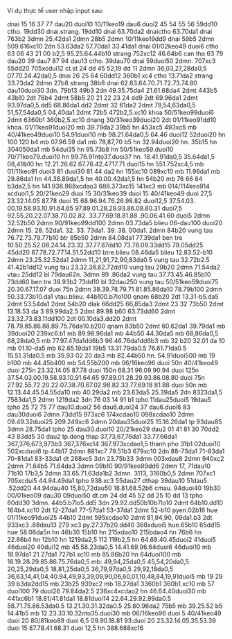 Ví dụ thực tế user nhập input sau:

dnai
15 16 37 77 dau20.duoi10
10/11keo19 dau6.duoi2
45 54 55 56 59dd10
ctho.
19dd30
dnai.strang.
19dd10
dnai
63.70da2
dnaictho
63.70da1
dnai
763b2
3dmn
25.42da1
2dmn
28b5
2dmn
10/11keo19dd9
dnai
59b5
2dmn
509.616xc10
2dn
53.63da2
57.70da1
33.41da1
dnai
01/02keo49 duoi6
ctho
63 06 43 21 00 b2,5
95.25.64.44b10
strang
752xc12
46.64b6
can tho 63 79 dau20
39 dau7
87 94 dau13
ctho.
39dau70
dnai
59duoi50
2dmn.
707xc3
55dd20
705xcdui12
ct.st
24 dd 45
52,19 dd 11
2dmn
36,03,27,28da0,5
07.70.24.42da0,5
dnai
26 25 64 60dd12
360b1.xc4
ctho
13.71da2
strang
33.73da2
2dmn
27b8
strang
38b8
dnai
62.63.64.70.71.72.73.74.80 dau10duoi30
3dn.
79b13
49b3
2dn
49.35.75da4
21.61.68da4
2dmt
443b5
43b10
2dt
76b4
2dmt
58b5
20 21 22 23 24 dd9
2dt
69.96da1
2dmt
93.97da0,5.dd5
68.86da1.dd2
2dmt
32 61da2
2dmt
79,54,63da0,5
51,57,54da0,5
04,40da1
2dmt
72b5
472b2,5.xc10
khoa
50/51keo99duoi6
2dmt
6360b1
360b2,5.xc10
dnang
30/31keo39duoi20
2dt
01/11keo91dd10
khoa.
01/11keo91duoi20
mb
39.79da2
39b5
hn
453xc5
493xc5
mb
40/41keo49duoi10
54.91duoi10
mb
98.21.64da0,5
64.46 duoi12
52duoi20
hn
100 120 b4
mb
07.96.59 da1
mb
78,87,70 b5
hn
32.94duoi20
hn.
35b15
hn
304050da1
mb
54dui35
hn
95.73b8
hn
50/51keo59.duoi10
70/71keo79.duoi10
hn
99.76.91nto37.duoi37
hn.
18.41.91da0,5
35.64da1,5
08,49b10
hn
12.21.26.62.67.76.42.47.17.71 duoi15
hn
551.752xc4,5
mb
01/11keo91 duoi3
81 duoi30
81 44 da2
hn
155xc10
089xc10
mb
11.96da1
mb
29.86da1
hn
44.38.89da1,5
hn
40.00.42da1,5
hn
54b20
mb 76 66 64 b3da2,5
hn
141.938.968xcdao3
688.373xc15
141xc3
mb
014/114keo914 xcduoi1,5
20/21keo29 duoi 15
30/31keo39 duoi 15
40/41keo49 duoi 27,5
23.32.14.05 87.78 duoi 15
68.96.94.76.26.98.82 duoi12,5
37.54.03. 00.19.58.93.10.91.64.65 97.89.01.28.29.93.86.08.80.31 duoi7,5
92.55.20.22.07.38.70.02.82. 33.77.69.18.81.88 .90.06.41.60 duoi5
2dmn
32.52b50
2dmn
90/91keo99dd100
2dmn
03.73da5
blieu
06-dau100.duoi20
2dmn 15. 28. 52da1. 32. 33. 73da1. 39. 38. 00da1.
2dmn
84b20
vung tau
76.72.73.79.77b10
btr
85b50
2dmn
84.08da1
77.39da1
ben tre
10.50.25.52.08.24.14.23.32.37.77.87dd10
73.78.09.33dd15
79.05dd25
45dd20
87.78.72.77.14.51.52dd10
btre.blieu
08.46da5
blieu
12.83.52-b10
2dmn
23.25.32.52da1
2dmn
11,21,91,72,90,83da0.5
vung tau
32.72b2.5
41.42b1dd12
vung tau
23.32.36.62.72dd10
vung tau
29b20
2dmn
71.54da2
vtau
25dd12
bl
79dau62n.
3dmn
89 .86da2
vung tau
37.73.45.46.85b10
73dd60
ben tre
39.93b2
73dd10
bl 32dau250
vung tau
50/51keo59duoi75
20.30.67.17.07 duoi 75n
2dmn
38.39.78.79.71 81.85.86da10
78.79b100
2dmn
50.33.73b10.da1
vtau.blieu. 44b100.b7lo100
qnam
68b20
2dt
13.31-b5.da5
2dmt
53.54da1
2dmt
54b20
dlak
66dd25
66,85da3
2dmt
23 32 73b50
2dmt
13.18.53 da 3
89.99da2.5
2dmt
89.98 b60
63.73dd60
2dmt
23.32.73.83.11dd100
2dt
00.10da3.dd20
2dmt
78.79.85.86.88.89.75.76da10.b200
qnam
83b50
2dmt
60.62da1
39.79da1
mb
39duoi20
239xc6.b1
mb
89.98.96da1
mb
44b50
44.30da5
mb
68,86da0,5
68,28da0,5
mb
77.97.47da1dd6b3
96.46.76da1dd6b3
mb
32 b20
32.01 da 10
mb
01.10-da5
mb
62.65.19da1
19b5
13.31.79da0.5
76.61.71da0.5
15.51.31da0.5
mb
39.93 02 20 da3
mb
82.44b50
hn.
54.91duoi500
mb 19 b100
mb
44.45b400
mb
54.55b200
mb
06/16keo96 duoi 50n
40/41keo49 duoi 275n
23.32.14.05 87.78 duoi 150n
68.31.96.09.90.94 duoi 125n
37.54.03.00.19.58.93.10.91.64.65 97.89.01.28.29.93.86.08.80 duoi 75n
27.92.55.72.20.22.07.38.70.67.02.98.82.33.77.69.18 81.88 duoi 50n
mb
12.13.44.45.54.55da10
mb
40.29da2
mb
23.63da5
25.39da5
2dn
8323da1,5
7583da1,5
2dmn
1219da2
3dn
76 03 14 91 b1
tpho
11dau25duoi5
19dau5
tpho
25 72 75 77 dau10.duoi2
56 dau6.duoi24
37 dau6.duoi6
83 dau30duoi6
2dmn
73dd15
973xc6
174xcdao10
098xcdao10
2dmn
09.49.32duoi25
209.249xc6
2dmn
20dau35duoi25
15.16.26da1
tp
93dau85
3dmn
28.75da1
tpho
25 dau30.duoi10
20/21keo29 dau2
01 41 81 30 70dd2
43 83dd5
30 dau2
tp.dong thap
37,73,67,76da1
33.77.66da1
367,376,673,973b3
367,376xc14
367.973xcdao1,5
thanh pho
31b1
02duoi10
502xcduoi6
tp
44b17
2dmn
881xc7
79.51b3
679xc10
2dn
88-73da1
71-83da1
70-81da1
83-33da1
dt
268xc5
3dn
23.75b33
3dmn
003xdau8
2dmn
940xc2
2dmn
71.64b5
71.64da3
3dmn
09b10
90/91keo99dd6
2dmn
17, 71dau10
71b10
17b3,5
2dmn
33.65.71.63da1b2
3dmn.
3113, 3160b0,5
2dmn
707xc1
705xcdui5
44.94.49da1
tpho
938.xc3
55dau27
dthap
39dau10
51dau5
.52dd20
44.94dau40
15,80,72dau50
18.81.68.52b6
cmau.
94duoi40
19b30
00/01keo09 dau30
09duoi50
dt.cm
24 dd 45
52 dd 25
10 dd 13
tpho
60dd30
3dmn.
44b5.b7lo5.dd5
3dn 29.92.dd50b10b7lo10
2dmt
64b10.dd10
164b4.xc10
2dt
12-27da1
77-57da1
53-37da1
2dmt
52-b10
pyen.02b16
hue
01/11keo91duoi25
44b10
2dmt
595xcdao10
2dmt
81,94,90, 09da1.b3
2dt
933xc3
.88dau13
279 xc3
py.27.37b20.dd40
368xduoi5
hue.65b10
65dd15
hue
58.08da5n
hn
46b30
15b10
hn
215xdao10
215bdao4
hn
76b6
hn
22.86b4
hn
12b10
hn
1219da2,5
112 119b2,5
hn
64.69.40.45duoi2
41duoi5
46duoi20
40dui12
mb
45.58.23da0,5
14.41.69.96.64duoi6
46duoi10
mb
18.97da1
21.27da1
727b1.xc10
mb
85.86b20
hn
64duoi100
mb
18.19.28.29.85.86.75.76da0,5
mb:
49,94,25da0,5
45,54,20da0,5
20,25,29da0,5
18,81,25da0,5
36,79,97da0,5
29,92,18da0,5
36,63,14,41,04,40.94,49,93,39,09,90,06,60,01,10,48,84,19,91duoi5
mb
19 29 39 b3da2dd15
mb.23b25
939xc2
mb
18.27da1
3360b1
360b1.xc10
mb
57 duoi100
79 duoi26
79.84da2.5
236xc4xcdao2
hn
46.64.40duoi30
mb
441xc6b1
18.81/41.81da1
18.81duoi14
22.64.29.92.99da0.5
58.71.75.86.53da0.5
13.21.30.31.32da0.5
25.80.96da2
75b5
mb 39.25.52 b5
14.41b5
mb
12.23.33.10.32nto35.duoi30
mb
06/16keo96 duoi 5
40/41keo49 duoi 20
80/81keo89 duoi 6,5
09.90.18.81 93.duoi 20
23.32.14.05.35.53.39 duoi 15
87.78.41.68.31 duoi 12,5
hn
388.688xc16

